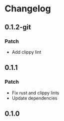 # Changelog

## 0.1.2-git

### Patch

- Add clippy lint

## 0.1.1

### Patch

- Fix rust and clippy lints
- Update dependencies

## 0.1.0

<!-- Increment to skip CHANGELOG.md test: 0 -->
